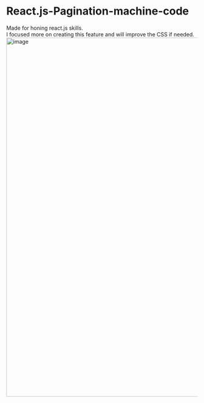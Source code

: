 # React.js-Pagination-machine-code
Made for honing react.js skills.  
I focused more on creating this feature and will improve the CSS if needed.
<img width="948" alt="image" src="https://github.com/vedant-3010/React.js-Pagination-machine-code/assets/92071471/ada9bc89-1cc6-4951-95df-eb2c58727f83">


